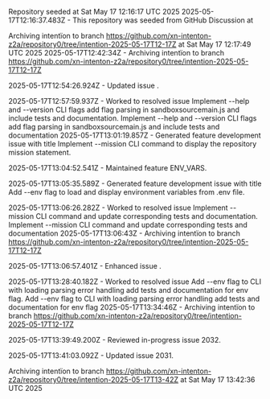 Repository seeded at Sat May 17 12:16:17 UTC 2025
2025-05-17T12:16:37.483Z - This repository was seeded from GitHub Discussion  at 

Archiving intentïon to branch https://github.com/xn-intenton-z2a/repository0/tree/intention-2025-05-17T12-17Z at Sat May 17 12:17:49 UTC 2025
2025-05-17T12:42:34Z - Archiving intentïon to branch https://github.com/xn-intenton-z2a/repository0/tree/intention-2025-05-17T12-17Z

2025-05-17T12:54:26.924Z - Updated issue .

2025-05-17T12:57:59.937Z - Worked to resolved issue Implement --help and --version CLI flags add flag parsing in sandboxsourcemain.js and include tests and documentation. Implement --help and --version CLI flags add flag parsing in sandboxsourcemain.js and include tests and documentation
2025-05-17T13:01:19.857Z - Generated feature development issue with title Implement --mission CLI command to display the repository mission statement.

2025-05-17T13:04:52.541Z - Maintained feature ENV_VARS.

2025-05-17T13:05:35.589Z - Generated feature development issue with title Add --env flag to load and display environment variables from .env file.

2025-05-17T13:06:26.282Z - Worked to resolved issue Implement --mission CLI command and update corresponding tests and documentation. Implement --mission CLI command and update corresponding tests and documentation
2025-05-17T13:06:43Z - Archiving intentïon to branch https://github.com/xn-intenton-z2a/repository0/tree/intention-2025-05-17T12-17Z

2025-05-17T13:06:57.401Z - Enhanced issue .

2025-05-17T13:28:40.182Z - Worked to resolved issue Add --env flag to CLI with loading parsing error handling add tests and documentation for env flag. Add --env flag to CLI with loading parsing error handling add tests and documentation for env flag
2025-05-17T13:34:46Z - Archiving intentïon to branch https://github.com/xn-intenton-z2a/repository0/tree/intention-2025-05-17T12-17Z

2025-05-17T13:39:49.200Z - Reviewed in-progress issue 2032.

2025-05-17T13:41:03.092Z - Updated issue 2031.


Archiving intentïon to branch https://github.com/xn-intenton-z2a/repository0/tree/intention-2025-05-17T13-42Z at Sat May 17 13:42:36 UTC 2025
